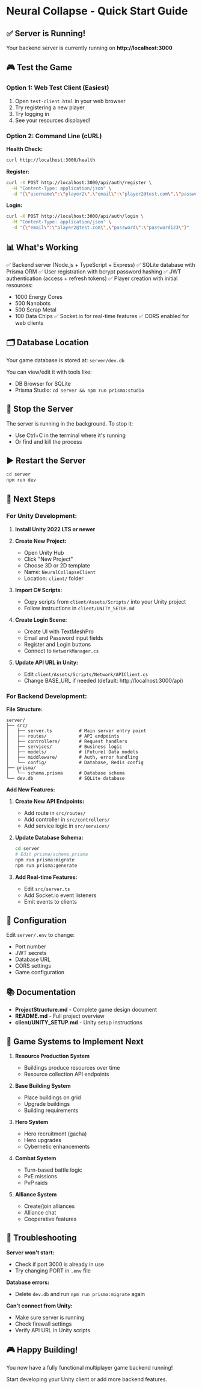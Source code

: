 # Neural Collapse - Quick Start Guide

## ✅ Server is Running!

Your backend server is currently running on **http://localhost:3000**

## 🎮 Test the Game

### Option 1: Web Test Client (Easiest)

1. Open `test-client.html` in your web browser
2. Try registering a new player
3. Try logging in
4. See your resources displayed!

### Option 2: Command Line (cURL)

**Health Check:**
```bash
curl http://localhost:3000/health
```

**Register:**
```bash
curl -X POST http://localhost:3000/api/auth/register \
  -H "Content-Type: application/json" \
  -d "{\"username\":\"player2\",\"email\":\"player2@test.com\",\"password\":\"password123\"}"
```

**Login:**
```bash
curl -X POST http://localhost:3000/api/auth/login \
  -H "Content-Type: application/json" \
  -d "{\"email\":\"player2@test.com\",\"password\":\"password123\"}"
```

## 📊 What's Working

✅ Backend server (Node.js + TypeScript + Express)
✅ SQLite database with Prisma ORM
✅ User registration with bcrypt password hashing
✅ JWT authentication (access + refresh tokens)
✅ Player creation with initial resources:
  - 1000 Energy Cores
  - 500 Nanobots
  - 500 Scrap Metal
  - 100 Data Chips
✅ Socket.io for real-time features
✅ CORS enabled for web clients

## 🗂️ Database Location

Your game database is stored at:
`server/dev.db`

You can view/edit it with tools like:
- DB Browser for SQLite
- Prisma Studio: `cd server && npm run prisma:studio`

## 🛑 Stop the Server

The server is running in the background. To stop it:
- Use Ctrl+C in the terminal where it's running
- Or find and kill the process

## ▶️ Restart the Server

```bash
cd server
npm run dev
```

## 📱 Next Steps

### For Unity Development:

1. **Install Unity 2022 LTS or newer**

2. **Create New Project:**
   - Open Unity Hub
   - Click "New Project"
   - Choose 3D or 2D template
   - Name: `NeuralCollapseClient`
   - Location: `client/` folder

3. **Import C# Scripts:**
   - Copy scripts from `client/Assets/Scripts/` into your Unity project
   - Follow instructions in `client/UNITY_SETUP.md`

4. **Create Login Scene:**
   - Create UI with TextMeshPro
   - Email and Password input fields
   - Register and Login buttons
   - Connect to `NetworkManager.cs`

5. **Update API URL in Unity:**
   - Edit `client/Assets/Scripts/Network/APIClient.cs`
   - Change BASE_URL if needed (default: http://localhost:3000/api)

### For Backend Development:

**File Structure:**
```
server/
├── src/
│   ├── server.ts          # Main server entry point
│   ├── routes/            # API endpoints
│   ├── controllers/       # Request handlers
│   ├── services/          # Business logic
│   ├── models/            # (Future) Data models
│   ├── middleware/        # Auth, error handling
│   └── config/            # Database, Redis config
├── prisma/
│   └── schema.prisma      # Database schema
└── dev.db                 # SQLite database
```

**Add New Features:**

1. **Create New API Endpoints:**
   - Add route in `src/routes/`
   - Add controller in `src/controllers/`
   - Add service logic in `src/services/`

2. **Update Database Schema:**
   ```bash
   cd server
   # Edit prisma/schema.prisma
   npm run prisma:migrate
   npm run prisma:generate
   ```

3. **Add Real-time Features:**
   - Edit `src/server.ts`
   - Add Socket.io event listeners
   - Emit events to clients

## 🔧 Configuration

Edit `server/.env` to change:
- Port number
- JWT secrets
- Database URL
- CORS settings
- Game configuration

## 📚 Documentation

- **ProjectStructure.md** - Complete game design document
- **README.md** - Full project overview
- **client/UNITY_SETUP.md** - Unity setup instructions

## 🎯 Game Systems to Implement Next

1. **Resource Production System**
   - Buildings produce resources over time
   - Resource collection API endpoints

2. **Base Building System**
   - Place buildings on grid
   - Upgrade buildings
   - Building requirements

3. **Hero System**
   - Hero recruitment (gacha)
   - Hero upgrades
   - Cybernetic enhancements

4. **Combat System**
   - Turn-based battle logic
   - PvE missions
   - PvP raids

5. **Alliance System**
   - Create/join alliances
   - Alliance chat
   - Cooperative features

## 🐛 Troubleshooting

**Server won't start:**
- Check if port 3000 is already in use
- Try changing PORT in `.env` file

**Database errors:**
- Delete `dev.db` and run `npm run prisma:migrate` again

**Can't connect from Unity:**
- Make sure server is running
- Check firewall settings
- Verify API URL in Unity scripts

## 🎮 Happy Building!

You now have a fully functional multiplayer game backend running!

Start developing your Unity client or add more backend features.
